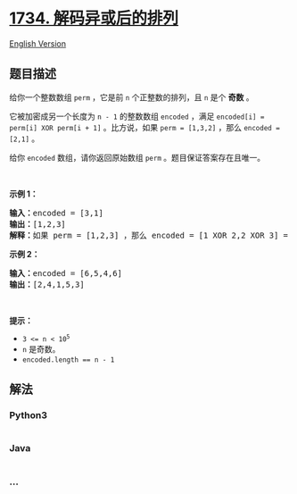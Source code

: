 # [1734. 解码异或后的排列](https://leetcode-cn.com/problems/decode-xored-permutation)

[English Version](/solution/1700-1799/1734.Decode%20XORed%20Permutation/README_EN.md)

## 题目描述

<!-- 这里写题目描述 -->
<p>给你一个整数数组 <code>perm</code> ，它是前 <code>n</code> 个正整数的排列，且 <code>n</code> 是个 <strong>奇数</strong> 。</p>

<p>它被加密成另一个长度为 <code>n - 1</code> 的整数数组 <code>encoded</code> ，满足 <code>encoded[i] = perm[i] XOR perm[i + 1]</code> 。比方说，如果 <code>perm = [1,3,2]</code> ，那么 <code>encoded = [2,1]</code> 。</p>

<p>给你 <code>encoded</code> 数组，请你返回原始数组 <code>perm</code> 。题目保证答案存在且唯一。</p>

<p> </p>

<p><strong>示例 1：</strong></p>

<pre><b>输入：</b>encoded = [3,1]
<b>输出：</b>[1,2,3]
<b>解释：</b>如果 perm = [1,2,3] ，那么 encoded = [1 XOR 2,2 XOR 3] = [3,1]
</pre>

<p><strong>示例 2：</strong></p>

<pre><b>输入：</b>encoded = [6,5,4,6]
<b>输出：</b>[2,4,1,5,3]
</pre>

<p> </p>

<p><strong>提示：</strong></p>

<ul>
	<li><code>3 &lt;= n &lt; 10<sup>5</sup></code></li>
	<li><code>n</code> 是奇数。</li>
	<li><code>encoded.length == n - 1</code></li>
</ul>

## 解法

<!-- 这里可写通用的实现逻辑 -->

<!-- tabs:start -->

### **Python3**

<!-- 这里可写当前语言的特殊实现逻辑 -->

```python

```

### **Java**

<!-- 这里可写当前语言的特殊实现逻辑 -->

```java

```

### **...**

```

```

<!-- tabs:end -->
